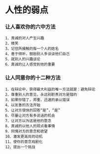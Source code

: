 # 人性的弱点

### 让人喜欢你的六中方法
```
1、真诚的对人产生兴趣
2、微笑
3、记住所接触的每一个人的姓名
4、善于倾听，鼓励别人多谈谈他们自己
5、就别人的兴趣谈论
6、真诚的让人感觉到他的重要
```

### 让人同意你的十二种方法
```
1、在辩论中，获得最大利益的唯一方法就是：避免辩论
2、尊重别人的意见，永远别职责对方是错的
3、如果你错了，郑重、迅速的承认错误
4、以友善的方法开始
5、让对方很快的回答“是”，“是”
6、尽量让对方有多说话的机会
7、让对方以为这是他的意念
8、真诚的以他人的观点看事情
9、同情对方的意念和欲望
10、激发更高尚的动机
11、使你的意念戏剧化
12、提出一个挑战
```
